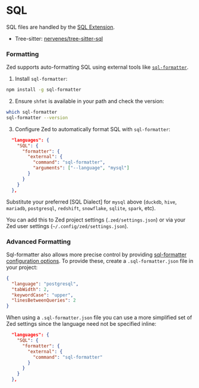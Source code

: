 # SQL

SQL files are handled by the [SQL Extension](https://github.com/zed-extensions/sql).

- Tree-sitter: [nervenes/tree-sitter-sql](https://github.com/nervenes/tree-sitter-sql)

### Formatting

Zed supports auto-formatting SQL using external tools like [`sql-formatter`](https://github.com/sql-formatter-org/sql-formatter).

1. Install `sql-formatter`:

```sh
npm install -g sql-formatter
```

2. Ensure `shfmt` is available in your path and check the version:

```sh
which sql-formatter
sql-formatter --version
```

3. Configure Zed to automatically format SQL with `sql-formatter`:

```json
  "languages": {
    "SQL": {
      "formatter": {
        "external": {
          "command": "sql-formatter",
          "arguments": ["--language", "mysql"]
        }
      }
    }
  },
```

Substitute your preferred [SQL Dialect] for `mysql` above (`duckdb`, `hive`, `mariadb`, `postgresql`, `redshift`, `snowflake`, `sqlite`, `spark`, etc).

You can add this to Zed project settings (`.zed/settings.json`) or via your Zed user settings (`~/.config/zed/settings.json`).

### Advanced Formatting

Sql-formatter also allows more precise control by providing [sql-formatter configuration options](https://github.com/sql-formatter-org/sql-formatter#configuration-options). To provide these, create a `.sql-formatter.json` file in your project:

```json
{
  "language": "postgresql",
  "tabWidth": 2,
  "keywordCase": "upper",
  "linesBetweenQueries": 2
}
```

When using a `.sql-formatter.json` file you can use a more simplified set of Zed settings since the language need not be specified inline:

```json
  "languages": {
    "SQL": {
      "formatter": {
        "external": {
          "command": "sql-formatter"
        }
      }
    }
  },
```
